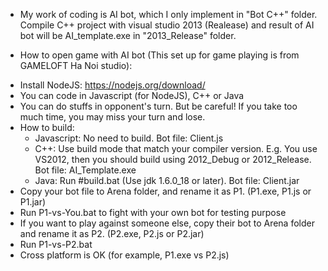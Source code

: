 * My work of coding is AI bot, which I only implement in "Bot C++" folder.
Compile C++ project with visual studio 2013 (Realease) and result of AI bot will be AI_template.exe in "2013_Release" folder.

* How to open game with AI bot (This set up for game playing is from GAMELOFT Ha Noi studio): 
- Install NodeJS: https://nodejs.org/download/
- You can code in Javascript (for NodeJS), C++ or Java
- You can do stuffs in opponent's turn. But be careful! If you take too much time, you may miss your turn and lose.
- How to build:
	+ Javascript: No need to build. Bot file: Client.js
	+ C++: Use build mode that match your compiler version. E.g. You use VS2012, then you should build using 2012_Debug or 2012_Release. Bot file: AI_Template.exe
	+ Java: Run #build.bat (Use jdk 1.6.0_18 or later). Bot file: Client.jar
- Copy your bot file to Arena folder, and rename it as P1. (P1.exe, P1.js or P1.jar)
- Run P1-vs-You.bat to fight with your own bot for testing purpose
- If you want to play against someone else, copy their bot to Arena folder and rename it as P2. (P2.exe, P2.js or P2.jar)
- Run P1-vs-P2.bat
- Cross platform is OK (for example, P1.exe vs P2.js)